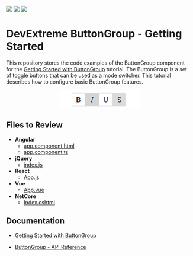 <!-- default badges list -->
![](https://img.shields.io/endpoint?url=https://codecentral.devexpress.com/api/v1/VersionRange/309616768/20.2.3%2B)
[![](https://img.shields.io/badge/Open_in_DevExpress_Support_Center-FF7200?style=flat-square&logo=DevExpress&logoColor=white)](https://supportcenter.devexpress.com/ticket/details/T945766)
[![](https://img.shields.io/badge/📖_How_to_use_DevExpress_Examples-e9f6fc?style=flat-square)](https://docs.devexpress.com/GeneralInformation/403183)
<!-- default badges end -->
# DevExtreme ButtonGroup - Getting Started 

This repository stores the code examples of the ButtonGroup component for the [Getting Started with ButtonGroup](https://js.devexpress.com/Documentation/Guide/UI_Components/ButtonGroup/Getting_Started_with_ButtonGroup/) tutorial. The ButtonGroup is a set of toggle buttons that can be used as a mode switcher. This tutorial describes how to configure basic ButtonGroup features. 

<div align="center"><img src="./buttongroup.png" /></div>

## Files to Review

- **Angular**
    - [app.component.html](angular/src/app/app.component.html)
    - [app.component.ts](angular/src/app/app.component.ts)
- **jQuery**
    - [index.js](jquery/src/index.js)
- **React**
    - [App.js](react/src/App.js)
- **Vue**
    - [App.vue](vue/src/App.vue)
- **NetCore**    
    - [Index.cshtml](aspnetmvc/GettingStartedWithButtonGroup/Views/Home/Index.cshtml)
                    
## Documentation

- [Getting Started with ButtonGroup](https://js.devexpress.com/Documentation/Guide/UI_Components/ButtonGroup/Getting_Started_with_ButtonGroup/)

- [ButtonGroup - API Reference](https://js.devexpress.com/Documentation/ApiReference/UI_Components/dxButtonGroup/)
